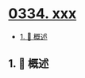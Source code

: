# [0334. xxx](https://github.com/Tdahuyou/TNotes.leetcode/tree/main/notes/0334.%20xxx)

<!-- region:toc -->

- [1. 📝 概述](#1--概述)

<!-- endregion:toc -->

## 1. 📝 概述
